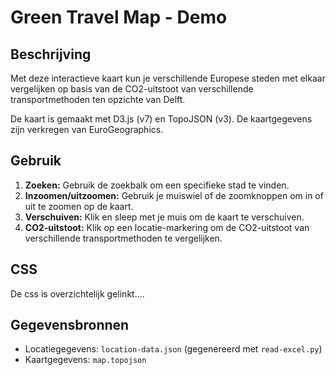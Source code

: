 # Green Travel Map - Demo

## Beschrijving

Met deze interactieve kaart kun je verschillende Europese steden met elkaar vergelijken op basis van de CO2-uitstoot van verschillende transportmethoden ten opzichte van Delft.

De kaart is gemaakt met D3.js (v7) en TopoJSON (v3). De kaartgegevens zijn verkregen van EuroGeographics.

## Gebruik

1.  **Zoeken:** Gebruik de zoekbalk om een specifieke stad te vinden.
2.  **Inzoomen/uitzoomen:** Gebruik je muiswiel of de zoomknoppen om in of uit te zoomen op de kaart.
3.  **Verschuiven:** Klik en sleep met je muis om de kaart te verschuiven.
4.  **CO2-uitstoot:** Klik op een locatie-markering om de CO2-uitstoot van verschillende transportmethoden te vergelijken.

## CSS
De css is overzichtelijk gelinkt....

## Gegevensbronnen

  * Locatiegegevens: `location-data.json` (gegenereerd met `read-excel.py`)
  * Kaartgegevens: `map.topojson`
